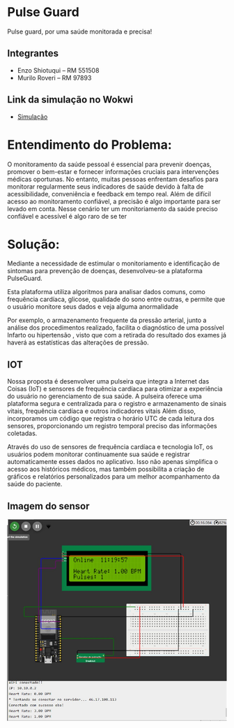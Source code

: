 
# Pulse Guard
Pulse guard, por uma saúde monitorada e precisa!

## Integrantes
- Enzo Shiotuqui  – RM 551508
- Murilo Roveri – RM 97893


## Link da simulação no Wokwi

- [Simulação](https://wokwi.com/projects/382736295727498241)

# Entendimento do Problema:
O monitoramento da saúde pessoal é essencial para prevenir doenças, promover o bem-estar e fornecer informações cruciais para intervenções médicas oportunas. No entanto, muitas pessoas enfrentam desafios para monitorar regularmente seus indicadores de saúde devido à falta de acessibilidade, conveniência e feedback em tempo real. Além de difícil acesso ao monitoramento confiável, a precisão é algo importante para ser  levado em conta. Nesse cenário ter um monitoriamento da saúde preciso confiável e acessível é algo raro de se ter 


# Solução:
<p>Mediante a necessidade de estimular o monitoriamento e identificação de sintomas para prevenção de doenças, desenvolveu-se a plataforma PulseGuard.</p>

<p>Esta plataforma utiliza algoritmos para analisar dados comuns, como frequência cardíaca, glicose, qualidade do sono entre outras, e permite que o usuário monitore seus dados e veja alguma anormalidade </p>

<p>Por exemplo, o armazenamento frequente da pressão arterial, junto a análise dos procedimentos realizado, facilita o diagnóstico de uma possível Infarto ou hipertensão , visto que com a retirada do resultado dos exames já haverá as estatísticas das alterações de pressão.</p>


## IOT
<p>Nossa proposta é desenvolver uma pulseira que integra a Internet das Coisas (IoT) e sensores de frequência cardíaca para otimizar a experiência do usuário no gerenciamento de sua saúde. A pulseira oferece uma plataforma segura e centralizada para o registro e armazenamento de sinais vitais, frequência cardíaca e outros indicadores vitais Além disso, incorporamos um código que registra o horário UTC de
cada leitura dos sensores, proporcionando um registro temporal preciso das informações coletadas.</p>

<p>Através do uso de sensores de frequência cardíaca e tecnologia IoT, os usuários podem monitorar continuamente sua saúde e registrar automaticamente esses dados no aplicativo. Isso não apenas simplifica o acesso aos históricos médicos, mas também possibilita a criação de gráficos e relatórios personalizados para um melhor acompanhamento da saúde do paciente.</p>


## Imagem do sensor 

![screenshot](print.jpeg)

